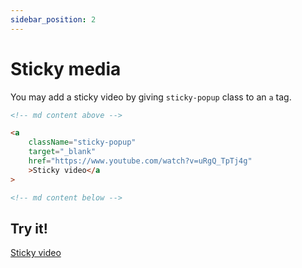 ```yaml
---
sidebar_position: 2
---
```


# Sticky media

You may add a sticky video by giving `sticky-popup` class to an `a` tag.

```html {4}
<!-- md content above -->

<a
    className="sticky-popup"
    target="_blank"
    href="https://www.youtube.com/watch?v=uRgQ_TpTj4g"
    >Sticky video</a
>

<!-- md content below -->
```

## Try it!

<a
    className="sticky-popup"
    target="_blank"
    href="https://www.youtube.com/watch?v=uRgQ_TpTj4g"
    data-video-id="uRgQ_TpTj4g"
    >Sticky video</a>
